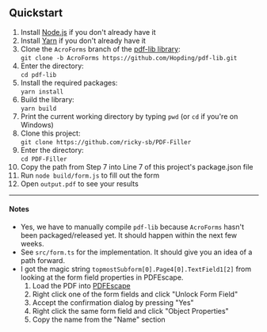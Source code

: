 ## Quickstart

1. Install [Node.js](https://nodejs.org/en/download/) if you don't already have it
2. Install [Yarn](https://classic.yarnpkg.com/en/docs/install/) if you don't already have it
3. Clone the `AcroForms` branch of the [pdf-lib library](https://github.com/Hopding/pdf-lib/tree/AcroForms):  
`git clone -b AcroForms https://github.com/Hopding/pdf-lib.git`  
4. Enter the directory:  
 `cd pdf-lib`
5. Install the required packages:  
`yarn install`
6. Build the library:  
`yarn build`
7. Print the current working directory by typing `pwd` (or `cd` if you're on Windows)
8. Clone this project:  
`git clone https://github.com/ricky-sb/PDF-Filler`
9. Enter the directory:  
`cd PDF-Filler`
10. Copy the path from Step 7 into Line 7 of this project's package.json file 
11. Run `node build/form.js` to fill out the form
12. Open `output.pdf` to see your results

----  

#### Notes
* Yes, we have to manually compile `pdf-lib` because `AcroForms` hasn't been packaged/released yet. It should happen within the next few weeks.
* See `src/form.ts` for the implementation. It should give you an idea of a path forward.
* I got the magic string `topmostSubform[0].Page4[0].TextField1[2]` from looking at the form field properties in PDFEscape.
    1. Load the PDF into [PDFEscape](https://www.pdfescape.com/account/unregistered)
    2. Right click one of the form fields and click "Unlock Form Field"
    3. Accept the confirmation dialog by pressing "Yes"
    4. Right click the same form field and click "Object Properties"
    5. Copy the name from the "Name" section
